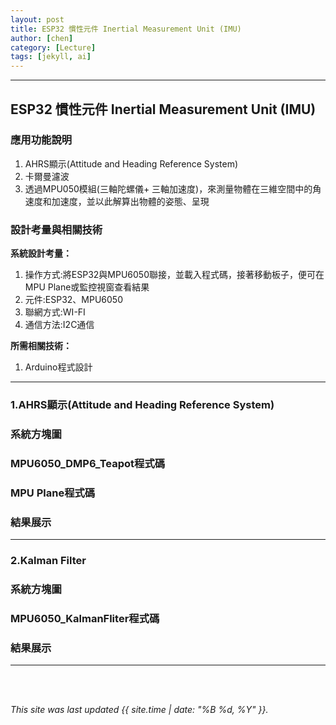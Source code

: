 ```yaml
---
layout: post
title: ESP32 慣性元件 Inertial Measurement Unit (IMU)
author: [chen]
category: [Lecture]
tags: [jekyll, ai]
---
```

---
## ESP32 慣性元件 Inertial Measurement Unit (IMU)
### 應用功能說明
1. AHRS顯示(Attitude and Heading Reference System)
2. 卡爾曼濾波
3. 透過MPU050模組(三軸陀螺儀+ 三軸加速度)，來測量物體在三維空間中的角速度和加速度，並以此解算出物體的姿態、呈現

### 設計考量與相關技術
**系統設計考量：**<br>
1. 操作方式:將ESP32與MPU6050聯接，並載入程式碼，接著移動板子，便可在MPU Plane或監控視窗查看結果
2. 元件:ESP32、MPU6050
3. 聯網方式:WI-FI
4. 通信方法:I2C通信

**所需相關技術：** 
1. Arduino程式設計

---
### 1.AHRS顯示(Attitude and Heading Reference System)
### 系統方塊圖


### MPU6050_DMP6_Teapot程式碼


### MPU Plane程式碼



### 結果展示

---
### 2.Kalman Filter
### 系統方塊圖

### MPU6050_KalmanFliter程式碼

### 結果展示

---
<br>
<br>

*This site was last updated {{ site.time | date: "%B %d, %Y" }}.*


